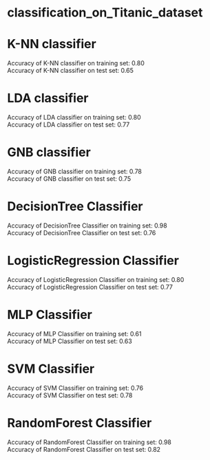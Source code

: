 # classification_on_Titanic_dataset

# K-NN classifier
Accuracy of K-NN classifier on training set: 0.80                        
Accuracy of K-NN classifier on test set: 0.65

# LDA classifier
Accuracy of LDA classifier on training set: 0.80                                        
Accuracy of LDA classifier on test set: 0.77

# GNB classifier
Accuracy of GNB classifier on training set: 0.78                                           
Accuracy of GNB classifier on test set: 0.75

# DecisionTree Classifier
Accuracy of DecisionTree Classifier on training set: 0.98                                                             
Accuracy of DecisionTree Classifier on test set: 0.76

# LogisticRegression Classifier
Accuracy of LogisticRegression Classifier on training set: 0.80                                                      
Accuracy of LogisticRegression Classifier on test set: 0.77

# MLP Classifier
Accuracy of MLP Classifier on training set: 0.61                                                                
Accuracy of MLP Classifier on test set: 0.63

# SVM Classifier
Accuracy of SVM Classifier on training set: 0.76                                                            
Accuracy of SVM Classifier on test set: 0.78

# RandomForest Classifier
Accuracy of RandomForest Classifier on training set: 0.98                                                                   
Accuracy of RandomForest Classifier on test set: 0.82
